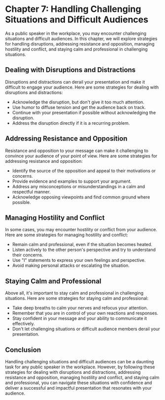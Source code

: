 Chapter 7: Handling Challenging Situations and Difficult Audiences
==================================================================

As a public speaker in the workplace, you may encounter challenging situations and difficult audiences. In this chapter, we will explore strategies for handling disruptions, addressing resistance and opposition, managing hostility and conflict, and staying calm and professional in challenging situations.

Dealing with Disruptions and Distractions
-----------------------------------------

Disruptions and distractions can derail your presentation and make it difficult to engage your audience. Here are some strategies for dealing with disruptions and distractions:

* Acknowledge the disruption, but don't give it too much attention.
* Use humor to diffuse tension and get the audience back on track.
* Continue with your presentation if possible without acknowledging the disruption.
* Address the disruption directly if it is a recurring problem.

Addressing Resistance and Opposition
------------------------------------

Resistance and opposition to your message can make it challenging to convince your audience of your point of view. Here are some strategies for addressing resistance and opposition:

* Identify the source of the opposition and appeal to their motivations or concerns.
* Provide evidence and examples to support your argument.
* Address any misconceptions or misunderstandings in a calm and respectful manner.
* Acknowledge opposing viewpoints and find common ground where possible.

Managing Hostility and Conflict
-------------------------------

In some cases, you may encounter hostility or conflict from your audience. Here are some strategies for managing hostility and conflict:

* Remain calm and professional, even if the situation becomes heated.
* Listen actively to the other person's perspective and try to understand their concerns.
* Use "I" statements to express your own feelings and perspective.
* Avoid making personal attacks or escalating the situation.

Staying Calm and Professional
-----------------------------

Above all, it's important to stay calm and professional in challenging situations. Here are some strategies for staying calm and professional:

* Take deep breaths to calm your nerves and refocus your attention.
* Remember that you are in control of your own reactions and responses.
* Stay confident in your message and your ability to communicate it effectively.
* Don't let challenging situations or difficult audience members derail your presentation.

Conclusion
----------

Handling challenging situations and difficult audiences can be a daunting task for any public speaker in the workplace. However, by following these strategies for dealing with disruptions and distractions, addressing resistance and opposition, managing hostility and conflict, and staying calm and professional, you can navigate these situations with confidence and deliver a successful and impactful presentation that resonates with your audience.
